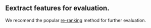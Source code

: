Eextract features for evaluation.
---
We recomend the popular [re-ranking](https://github.com/zhunzhong07/person-re-ranking) method for further evaluation.
